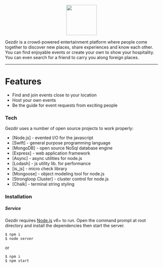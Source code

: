 <p align="center">
  <img src="http://oi64.tinypic.com/dlm73r.jpg" height="100">
</p>

Gezdir is a crowd-powered entertainment platform where people come together to discover new places, share experiences and know each other.
You can find enjoyable events or create your own to show your hospitality. You can even search for a friend to carry you along foreign places.

--------------------

# Features

  - Find and join events close to your location
  - Host your own events
  - Be the guide for event requests from exciting people

### Tech

Gezdir uses a number of open source projects to work properly:

* [Node.js] - evented I/O for the javascript
* [Swift] - general purpose programming language
* [MongoDB] - open source NoSql database engine
* [Express] - web application framework
* [Async] - async utilities for node.js
* [Lodash] - js utility lib. for performance
* [is_js] - micro check library
* [Mongoose] - object modeling tool for node.js
* [Strongloop Cluster] - cluster control for node.js
* [Chalk] - terminal string styling

### Installation
##### Service

Gezdir requires [Node.js](https://nodejs.org/) v6+ to run.
Open the command prompt at root directory and install the dependencies then start the server. 
```
$ npm i
$ node server
```
or
```
$ npm i
$ npm start
```
